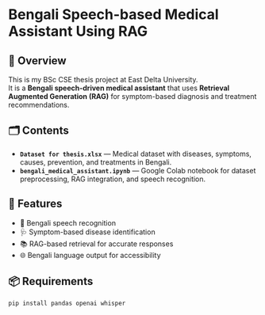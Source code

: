 # Bengali Speech-based Medical Assistant Using RAG

## 📌 Overview
This is my BSc CSE thesis project at East Delta University.  
It is a **Bengali speech-driven medical assistant** that uses **Retrieval Augmented Generation (RAG)** for symptom-based diagnosis and treatment recommendations.

## 🗂 Contents
- **`Dataset for thesis.xlsx`** — Medical dataset with diseases, symptoms, causes, prevention, and treatments in Bengali.
- **`bengali_medical_assistant.ipynb`** — Google Colab notebook for dataset preprocessing, RAG integration, and speech recognition.

## 🚀 Features
- 🎤 Bengali speech recognition
- 🩺 Symptom-based disease identification
- 📚 RAG-based retrieval for accurate responses
- 🌐 Bengali language output for accessibility

## 📦 Requirements
```bash
pip install pandas openai whisper
